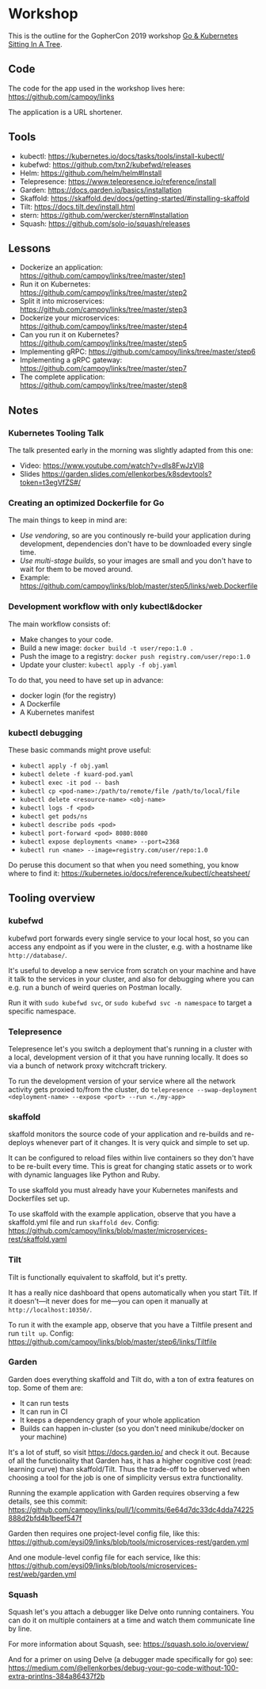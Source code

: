 # Workshop

This is the outline for the GopherCon 2019 workshop [Go & Kubernetes Sitting In A Tree](https://www.gophercon.com/agenda/session/70232).

## Code

The code for the app used in the workshop lives here: https://github.com/campoy/links

The application is a URL shortener.

## Tools

- kubectl: https://kubernetes.io/docs/tasks/tools/install-kubectl/
- kubefwd: https://github.com/txn2/kubefwd/releases
- Helm: https://github.com/helm/helm#Install
- Telepresence: https://www.telepresence.io/reference/install
- Garden: https://docs.garden.io/basics/installation
- Skaffold: https://skaffold.dev/docs/getting-started/#installing-skaffold
- Tilt: https://docs.tilt.dev/install.html
- stern: https://github.com/wercker/stern#Installation
- Squash: https://github.com/solo-io/squash/releases

## Lessons

- Dockerize an application: https://github.com/campoy/links/tree/master/step1
- Run it on Kubernetes: https://github.com/campoy/links/tree/master/step2
- Split it into microservices: https://github.com/campoy/links/tree/master/step3
- Dockerize your microservices: https://github.com/campoy/links/tree/master/step4
- Can you run it on Kubernetes? https://github.com/campoy/links/tree/master/step5
- Implementing gRPC: https://github.com/campoy/links/tree/master/step6
- Implementing a gRPC gateway: https://github.com/campoy/links/tree/master/step7
- The complete application: https://github.com/campoy/links/tree/master/step8

## Notes

### Kubernetes Tooling Talk

The talk presented early in the morning was slightly adapted from this one:
- Video: https://www.youtube.com/watch?v=dIs8FwJzVI8
- Slides https://garden.slides.com/ellenkorbes/k8sdevtools?token=t3egVfZS#/

### Creating an optimized Dockerfile for Go

The main things to keep in mind are:
- *Use vendoring*, so are you continously re-build your application during development, dependencies don't have to be downloaded every single time.
- *Use multi-stage builds*, so your images are small and you don't have to wait for them to be moved around.
- Example: 
https://github.com/campoy/links/blob/master/step5/links/web.Dockerfile

### Development workflow with only kubectl&docker

The main workflow consists of:

- Make changes to your code.
- Build a new image: `docker build -t user/repo:1.0 .`
- Push the image to a registry: `docker push registry.com/user/repo:1.0`
- Update your cluster: `kubectl apply -f obj.yaml`

To do that, you need to have set up in advance:
- docker login (for the registry)
- A Dockerfile
- A Kubernetes manifest

### kubectl debugging

These basic commands might prove useful:

- `kubectl apply -f obj.yaml`
- `kubectl delete -f kuard-pod.yaml`
- `kubectl exec -it pod -- bash`
- `kubectl cp <pod-name>:/path/to/remote/file /path/to/local/file`
- `kubectl delete <resource-name> <obj-name>`
- `kubectl logs -f <pod>`
- `kubectl get pods/ns`
- `kubectl describe pods <pod>`
- `kubectl port-forward <pod> 8080:8080`
- `kubectl expose deployments <name> --port=2368`
- `kubectl run <name> --image=registry.com/user/repo:1.0`

Do peruse this document so that when you need something, you know where to find it: https://kubernetes.io/docs/reference/kubectl/cheatsheet/

## Tooling overview

### kubefwd

kubefwd port forwards every single service to your local host, so you can access any endpoint as if you were in the cluster, e.g. with a hostname like `http://database/`. 

It's useful to develop a new service from scratch on your machine and have it talk to the services in your cluster, and also for debugging where you can e.g. run a bunch of weird queries on Postman locally.

Run it with `sudo kubefwd svc`, or `sudo kubefwd svc -n namespace` to target a specific namespace.

### Telepresence

Telepresence let's you switch a deployment that's running in a cluster with a local, development version of it that you have running locally. It does so via a bunch of network proxy witchcraft trickery.

To run the development version of your service where all the network activity gets proxied to/from the cluster, do `telepresence --swap-deployment <deployment-name> --expose <port> --run <./my-app>`

### skaffold

skaffold monitors the source code of your application and re-builds and re-deploys whenever part of it changes. It is very quick and simple to set up.

It can be configured to reload files within live containers so they don't have to be re-built every time. This is great for changing static assets or to work with dynamic languages like Python and Ruby.

To use skaffold you must already have your Kubernetes manifests and Dockerfiles set up.

To use skaffold with the example application, observe that you have a skaffold.yml file and run `skaffold dev`. Config: https://github.com/campoy/links/blob/master/microservices-rest/skaffold.yaml

### Tilt

Tilt is functionally equivalent to skaffold, but it's pretty.

It has a really nice dashboard that opens automatically when you start Tilt. If it doesn't—it never does for me—you can open it manually at `http://localhost:10350/`.

To run it with the example app, observe that you have a Tiltfile present and run `tilt up`. Config: https://github.com/campoy/links/blob/master/step6/links/Tiltfile

### Garden

Garden does everything skaffold and Tilt do, with a ton of extra features on top. Some of them are:
- It can run tests
- It can run in CI
- It keeps a dependency graph of your whole application
- Builds can happen in-cluster (so you don't need minikube/docker on your machine)

It's a lot of stuff, so visit https://docs.garden.io/ and check it out. Because of all the functionality that Garden has, it has a higher cognitive cost (read: learning curve) than skaffold/Tilt. Thus the trade-off to be observed when choosing a tool for the job is one of simplicity versus extra functionality.

Running the example application with Garden requires observing a few details, see this commit: https://github.com/campoy/links/pull/1/commits/6e64d7dc33dc4dda74225888d2bfd4b1beef547f

Garden then requires one project-level config file, like this: https://github.com/eysi09/links/blob/tools/microservices-rest/garden.yml

And one module-level config file for each service, like this: https://github.com/eysi09/links/blob/tools/microservices-rest/web/garden.yml

### Squash

Squash let's you attach a debugger like Delve onto running containers. You can do it on multiple containers at a time and watch them communicate line by line.

For more information about Squash, see: https://squash.solo.io/overview/

And for a primer on using Delve (a debugger made specifically for go) see: https://medium.com/@ellenkorbes/debug-your-go-code-without-100-extra-printlns-384a86437f2b

